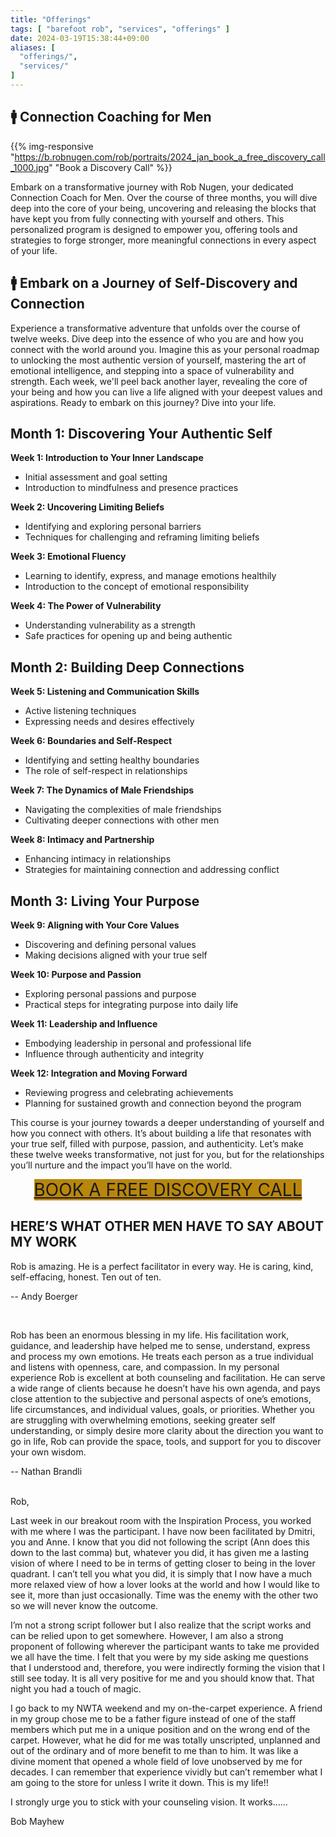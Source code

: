 ```yaml
---
title: "Offerings"
tags: [ "barefoot rob", "services", "offerings" ]
date: 2024-03-19T15:38:44+09:00
aliases: [
  "offerings/",
  "services/"
]
---
```


## 🚹 Connection Coaching for Men

{{% img-responsive "https://b.robnugen.com/rob/portraits/2024_jan_book_a_free_discovery_call_1000.jpg" "Book a Discovery Call" %}}

Embark on a transformative journey with Rob Nugen, your dedicated
Connection Coach for Men. Over the course of three months, you will
dive deep into the core of your being, uncovering and releasing the
blocks that have kept you from fully connecting with yourself and
others. This personalized program is designed to empower you, offering
tools and strategies to forge stronger, more meaningful connections in
every aspect of your life.

## 🚹 Embark on a Journey of Self-Discovery and Connection

<!--  add testimonials here (3 written or 1 video) -->

Experience a transformative adventure that unfolds over the course of
twelve weeks. Dive deep into the essence of who you are and how you
connect with the world around you. Imagine this as your personal
roadmap to unlocking the most authentic version of yourself, mastering
the art of emotional intelligence, and stepping into a space of
vulnerability and strength. Each week, we'll peel back another layer,
revealing the core of your being and how you can live a life aligned
with your deepest values and aspirations. Ready to embark on this
journey?  Dive into your life.

## Month 1: Discovering Your Authentic Self

**Week 1: Introduction to Your Inner Landscape**
  - Initial assessment and goal setting
  - Introduction to mindfulness and presence practices

**Week 2: Uncovering Limiting Beliefs**
  - Identifying and exploring personal barriers
  - Techniques for challenging and reframing limiting beliefs

**Week 3: Emotional Fluency**
  - Learning to identify, express, and manage emotions healthily
  - Introduction to the concept of emotional responsibility

**Week 4: The Power of Vulnerability**
  - Understanding vulnerability as a strength
  - Safe practices for opening up and being authentic

## Month 2: Building Deep Connections

**Week 5: Listening and Communication Skills**
  - Active listening techniques
  - Expressing needs and desires effectively

**Week 6: Boundaries and Self-Respect**
  - Identifying and setting healthy boundaries
  - The role of self-respect in relationships

**Week 7: The Dynamics of Male Friendships**
  - Navigating the complexities of male friendships
  - Cultivating deeper connections with other men

**Week 8: Intimacy and Partnership**
  - Enhancing intimacy in relationships
  - Strategies for maintaining connection and addressing conflict

## Month 3: Living Your Purpose

**Week 9: Aligning with Your Core Values**
  - Discovering and defining personal values
  - Making decisions aligned with your true self

**Week 10: Purpose and Passion**
  - Exploring personal passions and purpose
  - Practical steps for integrating purpose into daily life

**Week 11: Leadership and Influence**
  - Embodying leadership in personal and professional life
  - Influence through authenticity and integrity

**Week 12: Integration and Moving Forward**
  - Reviewing progress and celebrating achievements
  - Planning for sustained growth and connection beyond the program

This course is your journey towards a deeper understanding of yourself
and how you connect with others. It’s about building a life that
resonates with your true self, filled with purpose, passion, and
authenticity. Let’s make these twelve weeks transformative, not just
for you, but for the relationships you’ll nurture and the impact
you’ll have on the world.

<div class="nav-item" style="text-align:center">
<a class="pure-button" style="background-color: darkgoldenrod; font-size:2em" href="https://www.calendly.com/robnugen/discovery">
    BOOK A FREE DISCOVERY CALL
</a>
</div>

## HERE’S WHAT OTHER MEN HAVE TO SAY ABOUT MY WORK

<div class="walk-segment">

Rob is amazing. He is a perfect facilitator in every way.
He is caring, kind, self-effacing, honest. Ten out of ten.

-- Andy Boerger

</div>
<br>
<div class="walk-segment">

Rob has been an enormous blessing in my life. His facilitation work, guidance,
and leadership have helped me to sense, understand, express and process my own
emotions. He treats each person as a true individual and listens with openness,
care, and compassion. In my personal experience Rob is excellent at both
counseling and facilitation. He can serve a wide range of clients because he
doesn’t have his own agenda, and pays close attention to the subjective and
personal aspects of one’s emotions, life circumstances, and individual values,
goals, or priorities. Whether you are struggling with overwhelming emotions,
seeking greater self understanding, or simply desire more clarity about the
direction you want to go in life, Rob can provide the space, tools, and support
for you to discover your own wisdom.

-- Nathan Brandli

</div>
<br>
<div class="walk-segment">
Rob,

Last week in our breakout room with the Inspiration Process, you worked with me where I was the participant.  I have now been facilitated by Dmitri, you and Anne.  I know that you did not following the script (Ann does this down to the last comma) but, whatever you did, it has given me a lasting vision of where I need to be in terms of getting closer to being in the lover quadrant.  I can’t tell you what you did, it is simply that I now have a much more relaxed view of how a lover looks at the world and how I would like to see it, more than just occasionally.  Time was the enemy with the other two so we will never know the outcome.

I’m not a strong script follower but I also realize that the script works and can be relied upon to get somewhere.  However, I am also a strong proponent of following wherever the participant wants to take me provided we all have the time.  I felt that you were by my side asking me questions that I understood and, therefore, you were indirectly forming the vision that I still see today.  It is all very positive for me and you should know that. That night you had a touch of magic.

I go back to my NWTA weekend and my on-the-carpet experience.  A friend in my group chose me to be a father figure instead of one of the staff members which put me in a unique position and on the wrong end of the carpet.  However, what he did for me was totally unscripted, unplanned and out of the ordinary and of more benefit to me than to him.  It was like a divine moment that opened a whole field of love unobserved by me for decades.  I can remember that experience vividly but can’t remember what I am going to the store for unless I write it down.  This is my life!!

I strongly urge you to stick with your counseling vision.  It works……

Bob Mayhew
</div>
